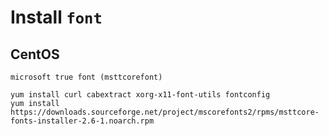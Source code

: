 # Install `font`

## CentOS

`microsoft true font (msttcorefont)`

```
yum install curl cabextract xorg-x11-font-utils fontconfig
yum install https://downloads.sourceforge.net/project/mscorefonts2/rpms/msttcore-fonts-installer-2.6-1.noarch.rpm
```
